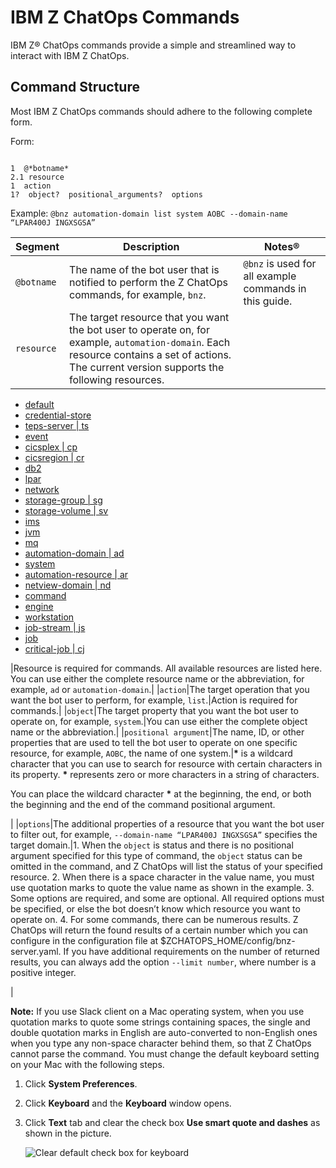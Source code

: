# IBM Z ChatOps Commands

IBM Z® ChatOps commands provide a simple and streamlined way to interact with IBM Z ChatOps.

## Command Structure

Most IBM Z ChatOps commands should adhere to the following complete form.

Form:

```

1  @*botname*
2.1 resource
1  action
1?  object?  positional_arguments?  options
```



Example: `@bnz automation-domain list system AOBC --domain-name “LPAR400J INGXSGSA”`

|Segment|Description|Notes®|
|-------|-----------|------|
|`@botname`|The name of the bot user that is notified to perform the Z ChatOps commands, for example, `bnz`.|`@bnz` is used for all example commands in this guide.|
|`resource`|The target resource that you want the bot user to operate on, for example, `automation-domain`. Each resource contains a set of actions. The current version supports the following resources.

-   [default](chatops_cli_default.md)
-   [credential-store](chatops_cli_cs.md)
-   [teps-server \| ts](chatops_cli_ts.md)
-   [event](chatops_cli_event.md)
-   [cicsplex \| cp](chatops_cli_cp.md)
-   [cicsregion \| cr](chatops_cli_cr.md)
-   [db2](chatops_cli_db2.md)
-   [lpar](chatops_cli_lpar.md)
-   [network](chatops_cli_network.md)
-   [storage-group \| sg](chatops_cli_sg.md)
-   [storage-volume \| sv](chatops_cli_sv.md)
-   [ims](chatops_cli_ims.md)
-   [jvm](chatops_cli_jvm.md)
-   [mq](chatops_cli_mq.md)
-   [automation-domain \| ad](chatops_cli_ad.md)
-   [system](chatops_cli_system.md)
-   [automation-resource \| ar](chatops_cli_ar.md)
-   [netview-domain \| nd](chatops_cli_nd.md)
-   [command](chatops_cli_command.md)
-   [engine](chatops_cli_engine.md)
-   [workstation](chatops_cli_workstation.md)
-   [job-stream \| js](chatops_cli_js.md)
-   [job](chatops_cli_job.md)
-   [critical-job \| cj](chatops_cli_cj.md)

|Resource is required for commands. All available resources are listed here. You can use either the complete resource name or the abbreviation, for example, `ad` or `automation-domain`.|
|`action`|The target operation that you want the bot user to perform, for example, `list`.|Action is required for commands.|
|`object`|The target property that you want the bot user to operate on, for example, `system`.|You can use either the complete object name or the abbreviation.|
|`positional argument`|The name, ID, or other properties that are used to tell the bot user to operate on one specific resource, for example, `AOBC`, the name of one system.|**\*** is a wildcard character that you can use to search for resource with certain characters in its property. **\*** represents zero or more characters in a string of characters.

You can place the wildcard character **\*** at the beginning, the end, or both the beginning and the end of the command positional argument.

|
|`options`|The additional properties of a resource that you want the bot user to filter out, for example, `--domain-name “LPAR400J INGXSGSA”` specifies the target domain.|1.  When the `object` is status and there is no positional argument specified for this type of command, the `object` status can be omitted in the command, and Z ChatOps will list the status of your specified resource.
2.  When there is a space character in the value name, you must use quotation marks to quote the value name as shown in the example.
3.  Some options are required, and some are optional. All required options must be specified, or else the bot doesn’t know which resource you want to operate on.
4.  For some commands, there can be numerous results. Z ChatOps will return the found results of a certain number which you can configure in the configuration file at $ZCHATOPS\_HOME/config/bnz-server.yaml. If you have additional requirements on the number of returned results, you can always add the option `--limit number`, where number is a positive integer.

|

**Note:** If you use Slack client on a Mac operating system, when you use quotation marks to quote some strings containing spaces, the single and double quotation marks in English are auto-converted to non-English ones when you type any non-space character behind them, so that Z ChatOps cannot parse the command. You must change the default keyboard setting on your Mac with the following steps.

1.  Click **System Preferences**.
2.  Click **Keyboard** and the **Keyboard** window opens.
3.  Click **Text** tab and clear the check box **Use smart quote and dashes** as shown in the picture.

    ![Clear default check box for keyboard](bnz_keyboard_uncheck.png "Keyboard
    clear")


